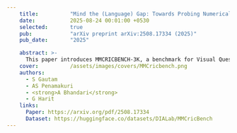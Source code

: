 ```yaml
---
    title:          "Mind the (Language) Gap: Towards Probing Numerical and Cross-Lingual Limits of LVLMs"
    date:           2025-08-24 00:01:00 +0530
    selected:       true
    pub:            "arXiv preprint arXiv:2508.17334 (2025)"
    pub_date:       "2025"

    abstract: >-
      This paper introduces MMCRICBENCH-3K, a benchmark for Visual Question Answering on cricket scorecards designed to evaluate large vision-language models on complex numerical and cross-lingual reasoning over semi-structured tabular images. Empirical results show that state-of-the-art models struggle with structure-aware numerical reasoning and cross-lingual generalization.
    cover:          /assets/images/covers/MMCricbench.png
    authors:
      - S Gautam
      - AS Penamakuri
      - <strong>A Bhandari</strong>
      - G Harit
    links:
      Paper: https://arxiv.org/pdf/2508.17334
      Dataset: https://huggingface.co/datasets/DIALab/MMCricBench
---
```

